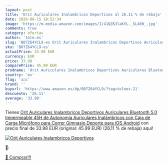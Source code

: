```yaml
---
layout: post
title: 'Orit Auriculares Inalambricos Deportivos al 26.11 % de rebaja'
date: 2020-08-15 18:52:34
image: 'https://m.media-amazon.com/images/I/41QZK3laKYL._SL400_.jpg'
comments: true
category: ofertas
author: 'tole.es'
slug: 'B07Z64YCL9-es Orit Auriculares Inalambricos Deportivos Auriculares...'
sku: 'B07Z64YCL9-es'
actualPrice: 33.98 EUR
currency: EUR
price: 33.98
comparePrice: 45.99 EUR
prodname: 'Orit Auriculares Inalambricos Deportivos Auriculares Bluetooth 5.0 Impermeable 45H de Autonomía Auriculares Inalámbricos con Caja de Carga Micrófono para Correr  Gimnasio  Deporte para iOS Android'
country: 'es'
flag: '🇪🇸'
brand: ''
buyurl: 'https://www.amazon.es/dp/B07Z64YCL9/?tag=tolees-21'
descuento: '26.11'
average: '33.98'
---
```


Tienes [Orit Auriculares Inalambricos Deportivos Auriculares Bluetooth 5.0 Impermeable 45H de Autonomía Auriculares Inalámbricos con Caja de Carga Micrófono para Correr  Gimnasio  Deporte para iOS Android](https://www.amazon.es/dp/B07Z64YCL9/?tag=tolees-21) con precio final de  33.98 EUR (original: 45.99 EUR) (26.11 %  de rebaja) aqui!

[![Orit Auriculares Inalambricos Deportivos](https://m.media-amazon.com/images/I/41QZK3laKYL._SL400_.jpg)](https://www.amazon.es/dp/B07Z64YCL9/?tag=tolees-21)

🔎:


[🛒 Comprar!!!](https://www.amazon.es/dp/B07Z64YCL9/?tag=tolees-21)
